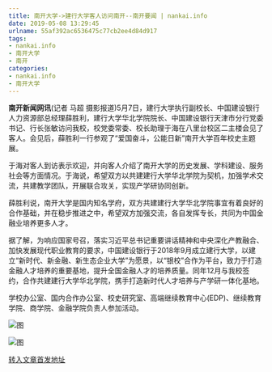 ```yaml
---
title: 南开大学->建行大学客人访问南开--南开要闻 | nankai.info
date: 2019-05-08 13:29:45
urlname: 55af392ac6536475c77cb2ee4d84d917
tags: 
- nankai.info
- 南开大学
- 南开
categories:
- nankai.info
- 南开大学
---
```



**南开新闻网讯**(记者 马超 摄影报道)5月7日，建行大学执行副校长、中国建设银行人力资源部总经理薛胜利，建行大学华北学院院长、中国建设银行天津市分行党委书记、行长张敏访问我校，校党委常委、校长助理于海在八里台校区二主楼会见了客人。会见后，薛胜利一行参观了“爱国奋斗，公能日新”南开大学百年校史主题展。

于海对客人到访表示欢迎，并向客人介绍了南开大学的历史发展、学科建设、服务社会等方面情况。于海说，希望双方以共建建行大学华北学院为契机，加强学术交流，共建教学团队，开展联合攻关，实现产学研协同创新。

薛胜利说，南开大学是国内知名学府，双方共建建行大学华北学院事宜有着良好的合作基础，并在稳步推进之中，希望双方加强交流，各自发挥专长，共同为中国金融业培养更多人才。

据了解，为响应国家号召，落实习近平总书记重要讲话精神和中央深化产教融合、加快发展现代职业教育的要求，中国建设银行于2018年9月成立建行大学，以建立“新时代、新金融、新生态企业大学”为愿景，以“银校”合作为平台，致力于打造金融人才培养的重要基地，提升全国金融人才的培养质量。同年12月与我校签约，合作共建建行大学华北学院，携手打造新时代人才培养与产学研一体化基地。

学校办公室、国内合作办公室、校史研究室、高端继续教育中心(EDP)、继续教育学院、商学院、金融学院负责人参加活动。



![图](http://news.nankai.edu.cn/pic/0/00/35/30/353044_322556.jpg)

![图](http://news.nankai.edu.cn/pic/0/00/35/30/353045_622216.jpg)

[转入文章首发地址](http://news.nankai.edu.cn/nkyw/system/2019/05/08/000449594.shtml)